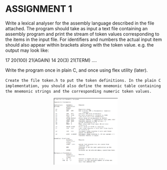 # ASSIGNMENT 1

Write a lexical analyser for the assembly language described in the file attached. The program should take as input a text file containing an assembly program and print the stream of token values corresponding to the items in the input file. For identifiers and numbers the actual input item should also appear within brackets along with the token value. e.g. the output may look like:

17 20(100) 21(AGAIN) 14 20(3) 21(TERM) ....

Write the program once in plain C, and once using flex utility (later).

`Create the file token.h to put the token definitions. In the plain C implementation, you should also define the mnemonic table containing the mnemonic strings and the corresponding numeric token values.`

<div align="center" class="row">
  <img src="img.png" width="200"/>
</div>

